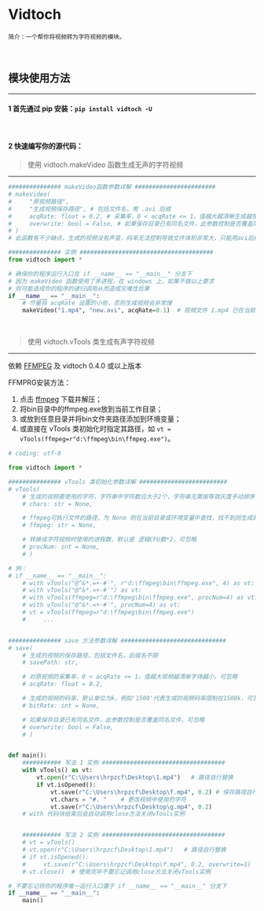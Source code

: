 # Vidtoch

`简介：一个帮你将视频转为字符视频的模块。`

<br>

## 模块使用方法

------

#### 1 首先通过 pip 安装：`pip install vidtoch -U`

<br>

#### 2 快速编写你的源代码：

> 使用 vidtoch.makeVideo 函数生成无声的字符视频

------

```python
############### makeVideo函数参数详解 #######################
# makeVideo(
#     "原视频路径",
#     "生成视频保存路径", # 包括文件名，用 .avi 后缀
#     acqRate: float = 0.2, # 采集率，0 < acqRate <= 1，值越大越清晰生成越慢
#     overwrite: bool = False, # 如果保存目录已有同名文件，此参数控制是否覆盖同名文件
# )
# 此函数有不少缺点，生成的视频没有声音，码率无法控制导致文件体积非常大，只能用avi后缀

############### 实例 ######################################
from vidtoch import *

# 确保你的程序运行入口在 if __name__ == "__main__" 分支下
# 因为 makeVideo 函数使用了多进程，在 windows 上，如果不做以上要求
# 则可能造成你的程序的递归调用从而造成灾难性后果
if __name__ == "__main__":
    # 尽量将 acqRate 设置的小些，否则生成视频会非常慢
    makeVideo("1.mp4", "new.avi", acqRate=0.1)  # 视频文件 1.mp4 已在当前工作目录中
```

<br>

> 使用 vidtoch.vTools 类生成有声字符视频

------

依赖 [FFMPEG][1] 及 vidtoch 0.4.0 或以上版本

FFMPRG安装方法：

1. 点击 [ffmpeg][2] 下载并解压；
2. 将bin目录中的ffmpeg.exe放到当前工作目录；
3. 或放到任意目录并将bin文件夹路径添加到环境变量；
4. 或直接在 vTools 类初始化时指定其路径，如 `vt = vTools(ffmpeg=r"d:\ffmpeg\bin\ffmpeg.exe")`。

```python
# coding: utf-8

from vidtoch import *

############### vTools 类初始化参数详解 #########################
# vTools(
    # 生成的视频要使用的字符，字符串中字符数应大于2个，字符串无需按等效灰度手动排序，可忽略
    # chars: str = None,

    # ffmpeg可执行文件的路径，为 None 则在当前目录或环境变量中查找，找不到则生成的视频无声音，可忽略
    # ffmpeg: str = None,

    # 转换成字符视频时使用的进程数，默认是 逻辑CPU数*2，可忽略
    # procNum: int = None,
    # )

# 例：
# if __name__ == "__main__":
    # with vTools("@^&*.=+-#`", r"d:\ffmpeg\bin\ffmpeg.exe", 4) as vt:
    # with vTools("@^&*.=+-#`") as vt:
    # with vTools(ffmpeg=r"d:\ffmpeg\bin\ffmpeg.exe", procNum=4) as vt:
    # with vTools("@^&*.=+-#`", procNum=4) as vt:
    # vt = vTools(ffmpeg=r"d:\ffmpeg\bin\ffmpeg.exe")
    #     ...


############### save 方法参数详解 ##############################
# save(
    # 生成的视频的保存路径，包括文件名，后缀名不限
    # savePath: str,    

    # 对原视频的采集率，0 < acqRate <= 1，值越大视频越清晰字体越小，可忽略
    # acqRate: float = 0.2, 

    # 生成的视频的码率，默认单位为k，例如'1500'代表生成的视频码率限制在1500k，可忽略
    # bitRate: int = None,  

    # 如果保存目录已有同名文件，此参数控制是否覆盖同名文件，可忽略
    # overwrite: bool = False,  
    # )


def main():
    ########### 写法 1 实例 ###################################
    with vTools() as vt:
        vt.open(r"C:\Users\hrpzcf\Desktop\1.mp4")   # 路径自行替换
        if vt.isOpened():
            vt.save(r"C:\Users\hrpzcf\Desktop\f.mp4", 0.2) # 保存路径自行替换
            vt.chars = "#. "    # 更改视频中使用的字符
            vt.save(r"C:\Users\hrpzcf\Desktop\g.mp4", 0.2)
    # with 代码块结束后会自动调用close方法关闭vTools实例


    ########### 写法 2 实例 ###################################
    # vt = vTools()
    # vt.open(r"C:\Users\hrpzcf\Desktop\1.mp4")   # 路径自行替换
    # if vt.isOpened():
    #     vt.save(r"C:\Users\hrpzcf\Desktop\f.mp4", 0.2, overwrite=1)   # # 保存路径自行替换
    # vt.close()  # 使用完毕不要忘记调用close方法关闭vTools实例

# 不要忘记将你的程序唯一运行入口置于 if __name__ == "__main__" 分支下
if __name__ == "__main__":
    main()

```

[1]: https://www.gyan.dev/ffmpeg/builds/
[2]: https://www.gyan.dev/ffmpeg/builds/ffmpeg-release-full.7z
